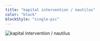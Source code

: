 ```yaml
---
title: "kapital intervention / nautilus"
color: "black"
blockStyle: "single-pic"
---
```


![kapital intervention / nautilus]($basePicturesUrl$/kapital-intervention-01-nautilus.png)
